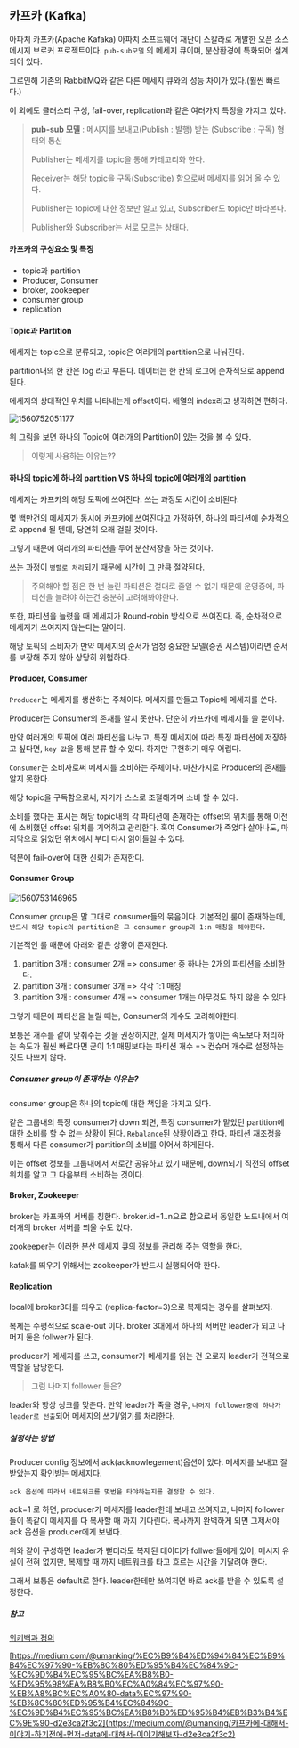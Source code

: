 ## 카프카 (Kafka)

아파치 카프카(Apache Kafaka) 아파치 소프트웨어 재단이 스칼라로 개발한 오픈 소스 메시지 브로커 프로젝트이다.  `pub-sub모델` 의 메세지 큐이며, 분산환경에 특화되어 설계되어 있다.

그로인해 기존의 RabbitMQ와 같은 다른 메세지 큐와의 성능 차이가 있다.(훨씬 빠르다.)

이 외에도 클러스터 구성, fail-over, replication과 같은 여러가지 특징을 가지고 있다.



> **pub-sub 모델** : 메시지를 보내고(Publish : 발행) 받는 (Subscribe : 구독) 형태의 통신
>
> Publisher는 메세지를 topic을 통해 카테고리화 한다.
>
> Receiver는 해당 topic을 구독(Subscribe) 함으로써 메세지를 읽어 올 수 있다.
>
> Publisher는 topic에 대한 정보만 알고 있고, Subscriber도 topic만 바라본다.
>
> Publisher와 Subscriber는 서로 모르는 상태다.



#### 카프카의 구성요소 및 특징

- topic과 partition
- Producer, Consumer
- broker, zookeeper
- consumer group
- replication





#### Topic과 Partition

메세지는 topic으로 분류되고, topic은 여러개의 partition으로 나눠진다.

partition내의 한 칸은 log 라고 부른다. 데이터는 한 칸의 로그에 순차적으로 append 된다.

메세지의 상대적인 위치를 나타내는게 offset이다. 배열의 index라고 생각하면 편하다.

![1560752051177](C:\Users\Lenovo\AppData\Roaming\Typora\typora-user-images\1560752051177.png)



위 그림을 보면 하나의 Topic에 여러개의 Partition이 있는 것을 볼 수 있다.

> 이렇게 사용하는 이유는??



#### 하나의 topic에 하나의 partition  VS  하나의 topic에 여러개의 partition 

메세지는 카프카의 해당 토픽에 쓰여진다. 쓰는 과정도 시간이 소비된다.

몇 백만건의 메세지가 동시에 카프카에 쓰여진다고 가정하면, 하나의 파티션에 순차적으로 append 될 텐데, 당연히 오래 걸릴 것이다.

그렇기 때문에 여러개의 파티션을 두어 분산저장을 하는 것이다.

쓰는 과정이 `병렬로 처리`되기 때문에 시간이 그 만큼 절약된다.

> 주의해야 할 점은 한 번 늘린 파티션은 절대로 줄일 수 없기 때문에 운영중에, 파티션을 늘려야 하는건 충분히 고려해봐야한다.

또한, 파티션을 늘렸을 때 메세지가 Round-robin 방식으로 쓰여진다. 즉, 순차적으로 메세지가 쓰여지지 않는다는 말이다.

해당 토픽의 소비자가 만약 메세지의 순서가 엄청 중요한 모델(증권 시스템)이라면 순서를 보장해 주지 않아 상당히 위험하다.



#### Producer, Consumer

`Producer`는 메세지를 생산하는 주체이다. 메세지를 만들고 Topic에 메세지를 쓴다.

Producer는 Consumer의 존재를 알지 못한다. 단순히 카프카에 메세지를 쓸 뿐이다.

만약 여러개의 토픽에 여러 파티션을 나누고, 특정 메세지에 따라 특정 파티션에 저장하고 싶다면, `key 값`을 통해 분류 할 수 있다. 하지만 구현하기 매우 어렵다.



`Consumer`는 소비자로써 메세지를 소비하는 주체이다. 마찬가지로 Producer의 존재를 알지 못한다.

해당 topic을 구독함으로써, 자기가  스스로 조절해가며 소비 할 수 있다.

소비를 했다는 표시는 해당 topic내의 각 파티션에 존재하는 offset의 위치를 통해 이전에 소비했던 offset 위치를 기억하고 관리한다. 혹여 Consumer가 죽었다 살아나도, 마지막으로 읽었던 위치에서 부터 다시 읽어들일 수 있다.

덕분에 fail-over에 대한 신뢰가 존재한다.



#### Consumer Group

![1560753146965](C:\Users\Lenovo\AppData\Roaming\Typora\typora-user-images\1560753146965.png)



Consumer group은 말 그대로 consumer들의 묶음이다. 기본적인 룰이 존재하는데, `반드시 해당 topic의 partition은 그 consumer group과 1:n 매칭을 해야한다.`

기본적인 룰 때문에 아래와 같은 상황이 존재한다.

1. partition 3개 : consumer 2개 => consumer 중 하나는 2개의 파티션을 소비한다.
2. partition 3개 : consumer 3개 => 각각 1:1 매칭
3. partition 3개 : consumer 4개 => consumer 1개는 아무것도 하지 않을 수 있다. 



그렇기 때문에 파티션을 늘릴 때는, Consumer의 개수도 고려해야한다.

보통은 개수를 같이 맞춰주는 것을 권장하지만, 실제 메세지가 쌓이는 속도보다 처리하는 속도가 훨씬 빠르다면 굳이 1:1 매핑보다는 파티션 개수 => 컨슈머 개수로 설정하는 것도 나쁘지 않다. 



##### Consumer group이 존재하는 이유는?

consumer group은 하나의 topic에 대한 책임을 가지고 있다.

같은 그룹내의 특정 consumer가 down 되면, 특정 consumer가 맡았던 partition에 대한 소비를 할 수 없는 상황이 된다. `Rebalance`된 상황이라고 한다. 파티션 재조정을 통해서 다른 consumer가 partition의 소비를 이어서 하게된다.

이는 offset 정보를 그룹내에서 서로간 공유하고 있기 때문에, down되기 직전의 offset위치를 알고 그 다음부터 소비하는 것이다.



#### Broker, Zookeeper

broker는 카프카의 서버를 칭한다. broker.id=1..n으로 함으로써 동일한 노드내에서 여러개의 broker 서버를 띄울 수도 있다.

zookeeper는 이러한 분산 메세지 큐의 정보를 관리해 주는 역할을 한다.

kafak를 띄우기 위해서는 zookeeper가 반드시 실행되어야 한다.



#### Replication

local에 broker3대를 띄우고 (replica-factor=3)으로 복제되는 경우를 살펴보자.

복제는 수평적으로 scale-out 이다. broker 3대에서 하나의 서버만 leader가 되고 나머지 둘은 follwer가 된다.

producer가 메세지를 쓰고, consumer가 메세지를 읽는 건 오로지 leader가 전적으로 역할을 담당한다.



> 그럼 나머지 follower 들은?

leader와 항상 싱크를 맞춘다. 만약 leader가 죽을 경우, `나머지 follower중에 하나가 leader로 선출`되어 메세지의 쓰기/읽기를 처리한다.



##### 설정하는 방법

Producer config 정보에서 ack(acknowlegement)옵션이 있다. 메세지를 보내고 잘 받았는지 확인받는 메세지다.

`ack 옵션에 따라서 네트워크를 몇번을 타야하는지를 결정할 수 있다. `

ack=1 로 하면, producer가 메세지를 leader한테 보내고 쓰여지고, 나머지 follower들이 똑같이 메세지를 다 복사할 때 까지 기다린다. 복사까지 완벽하게 되면 그제서야 ack 옵션을 producer에게 보낸다.

위와 같이 구성하면 leader가 뻗더라도 복제된 데이터가 follwer들에게 있어, 메시지 유실이 전혀 없지만, 복제할 때 까지 네트워크를 타고 흐르는 시간을 기달려야 한다.

그래서 보통은 default로 한다.  leader한테만 쓰여지면 바로 ack를 받을 수 있도록 설정한다.



##### 참고

[위키백과 정의](https://ko.wikipedia.org/wiki/%EC%95%84%ED%8C%8C%EC%B9%98_%EC%B9%B4%ED%94%84%EC%B9%B4)

[https://medium.com/@umanking/%EC%B9%B4%ED%94%84%EC%B9%B4%EC%97%90-%EB%8C%80%ED%95%B4%EC%84%9C-%EC%9D%B4%EC%95%BC%EA%B8%B0-%ED%95%98%EA%B8%B0%EC%A0%84%EC%97%90-%EB%A8%BC%EC%A0%80-data%EC%97%90-%EB%8C%80%ED%95%B4%EC%84%9C-%EC%9D%B4%EC%95%BC%EA%B8%B0%ED%95%B4%EB%B3%B4%EC%9E%90-d2e3ca2f3c2](https://medium.com/@umanking/카프카에-대해서-이야기-하기전에-먼저-data에-대해서-이야기해보자-d2e3ca2f3c2)

